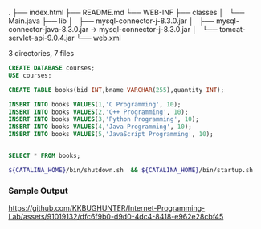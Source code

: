 .
├── index.html
├── README.md
└── WEB-INF
├── classes
│   └── Main.java
├── lib
│   ├── mysql-connector-j-8.3.0.jar
│   ├── mysql-connector-java-8.3.0.jar -> mysql-connector-j-8.3.0.jar
│   └── tomcat-servlet-api-9.0.4.jar
└── web.xml

3 directories, 7 files

```sql
CREATE DATABASE courses;
USE courses;

CREATE TABLE books(bid INT,bname VARCHAR(255),quantity INT);

INSERT INTO books VALUES(1,'C Programming', 10);
INSERT INTO books VALUES(2,'C++ Programming', 10);
INSERT INTO books VALUES(3,'Python Programming', 10);
INSERT INTO books VALUES(4,'Java Programming', 10);
INSERT INTO books VALUES(5,'JavaScript Programming', 10);


SELECT * FROM books;
```

```bash
${CATALINA_HOME}/bin/shutdown.sh  && ${CATALINA_HOME}/bin/startup.sh  
```

### Sample Output
https://github.com/KKBUGHUNTER/Internet-Programming-Lab/assets/91019132/dfc6f9b0-d9d0-4dc4-8418-e962e28cbf45

